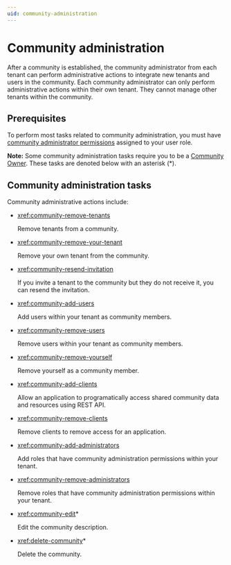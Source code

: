 ```yaml
---
uid: community-administration
---
```


# Community administration

After a community is established, the community administrator from each tenant can perform administrative actions to integrate new tenants and users in the community. Each community administrator can only perform administrative actions within their own tenant. They cannot manage other tenants within the community.

## Prerequisites

To perform most tasks related to community administration, you must have [community administrator permissions](xref:ccRoles#community-administrators-preview) assigned to your user role.

**Note:** Some community administration tasks require you to be a [Community Owner](xref:ccRoles#community-owner-preview). These tasks are denoted below with an asterisk (*).

## Community administration tasks

Community administrative actions include:

- <xref:community-remove-tenants>

	Remove tenants from a community.

- <xref:community-remove-your-tenant>

	Remove your own tenant from the community.  

- <xref:community-resend-invitation>

	If you invite a tenant to the community but they do not receive it, you can resend the invitation.

- <xref:community-add-users>

	Add users within your tenant as community members.

- <xref:community-remove-users>

	Remove users within your tenant as community members.

- <xref:community-remove-yourself>

	Remove yourself as a community member.

- <xref:community-add-clients>

	Allow an application to programatically access shared community data and resources using REST API.

- <xref:community-remove-clients>

	Remove clients to remove access for an application.

- <xref:community-add-administrators>

	Add roles that have community administration permissions within your tenant.

- <xref:community-remove-administrators>

	Remove roles that have community administration permissions within your tenant.

- <xref:community-edit>*

	Edit the community description. 

- <xref:delete-community>*

	Delete the community.
